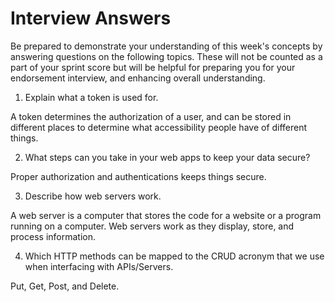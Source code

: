 # Interview Answers
Be prepared to demonstrate your understanding of this week's concepts by answering questions on the following topics. These will not be counted as a part of your sprint score but will be helpful for preparing you for your endorsement interview, and enhancing overall understanding.


1. Explain what a token is used for.

A token determines the authorization of a user, and can be stored in different places to determine what accessibility people have of different things.

2. What steps can you take in your web apps to keep your data secure?

Proper authorization and authentications keeps things secure.

3. Describe how web servers work.

A web server is a computer that stores the code for a website or a program running on a computer. Web servers work as they display, store, and process information. 

4. Which HTTP methods can be mapped to the CRUD acronym that we use when interfacing with APIs/Servers.

Put, Get, Post, and Delete. 